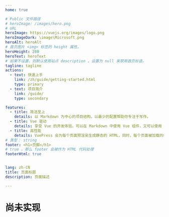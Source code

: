 ```yaml
---
home: true

# Public 文件路径
# heroImage: /images/hero.png
# URL
heroImage: https://vuejs.org/images/logo.png
heroImageDark: \image\Microsoft.png
heroAlt: heroAlt
# 首页图片 <img> 标签的 height 属性。
heroHeight: 280
heroText: heroText
# 如果不设置，则默认使用站点 description 。设置为 null 来禁用首页标语。
tagline: tagline
actions:
  - text: 快速上手
    link: /zh/guide/getting-started.html
    type: primary
  - text: 项目简介
    link: /guide/
    type: secondary

features:
  - title: 简洁至上
    details: 以 Markdown 为中心的项目结构，以最少的配置帮助你专注于写作。
  - title: Vue 驱动
    details: 享受 Vue 的开发体验，可以在 Markdown 中使用 Vue 组件，又可以使用 Vue 来开发自定义主题。
  - title: 高性能
    details: VuePress 会为每个页面预渲染生成静态的 HTML，同时，每个页面被加载的时候，将作为 SPA 运行。
# 类型： string
footer: <h1>页脚</h1>
# true ，那么 footer 会被作为 HTML 代码处理
footerHtml: true


lang: zh-CN
title: 页面标题
description: 页面描述

---
```

# 尚未实现
<!-- # :tada: -->

<!-- ![](/image/Microsoft.png) -->